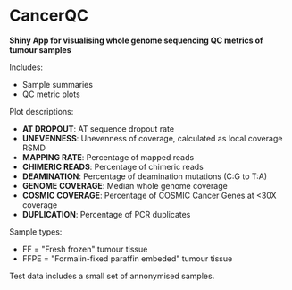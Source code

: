 # CancerQC
**Shiny App for visualising whole genome sequencing QC metrics of tumour samples**

Includes:  
- Sample summaries  
- QC metric plots  

Plot descriptions:  

- **AT DROPOUT**: AT sequence dropout rate
- **UNEVENNESS**: Unevenness of coverage, calculated as local coverage RSMD 
- **MAPPING RATE**: Percentage of mapped reads
- **CHIMERIC READS**: Percentage of chimeric reads  
- **DEAMINATION**: Percentage of deamination mutations (C:G to T:A)
- **GENOME COVERAGE**: Median whole genome coverage
- **COSMIC COVERAGE**: Percentage of COSMIC Cancer Genes at <30X coverage
- **DUPLICATION**: Percentage of PCR duplicates

Sample types:

- FF = "Fresh frozen" tumour tissue  
- FFPE = "Formalin-fixed paraffin embeded" tumour tissue  

Test data includes a small set of annonymised samples.  




